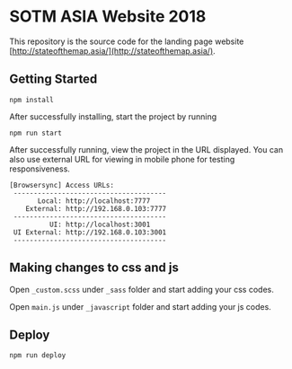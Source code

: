 # SOTM ASIA Website 2018

This repository is the source code for the landing page website [http://stateofthemap.asia/](http://stateofthemap.asia/).

## Getting Started

```
npm install
```

After successfully installing, start the project by running
```
npm run start
```
After successfully running, view the project in the URL displayed. You can also use external URL for viewing in mobile phone for testing responsiveness. 
```
[Browsersync] Access URLs:
 --------------------------------------
       Local: http://localhost:7777
    External: http://192.168.0.103:7777
 --------------------------------------
          UI: http://localhost:3001
 UI External: http://192.168.0.103:3001
 --------------------------------------
 ```
## Making changes to css and js

Open `_custom.scss` under `_sass` folder and start adding your css codes.

Open `main.js` under `_javascript` folder and start adding your js codes.

## Deploy
```
npm run deploy
```